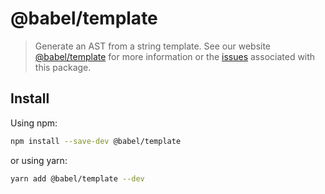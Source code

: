 # @babel/template
> Generate an AST from a string template.
See our website [@babel/template](https://babeljs.io/docs/babel-template) for more information or the [issues](https://github.com/babel/babel/issues?utf8=%E2%9C%93&q=is%3Aissue+label%3A%22pkg%3A%20template%22+is%3Aopen) associated with this package.
## Install
Using npm:
```sh
npm install --save-dev @babel/template
```
or using yarn:
```sh
yarn add @babel/template --dev
```
